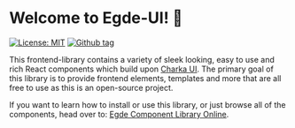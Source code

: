 # Welcome to Egde-UI! 👋

[![License: MIT](https://img.shields.io/badge/License-MIT-green.svg)](https://github.com/EgdeConsulting/egde-components/blob/main/LICENSE)
[![Github tag](https://img.shields.io/github/v/tag/EgdeConsulting/egde-components?color=green&label=latest%20tag)](https://github.com/EgdeConsulting/egde-components/tags)

This frontend-library contains a variety of sleek looking, easy to use and rich React components which
build upon [Charka UI](https://storybook.chakra-ui.com/?path=/story/components-data-display-badge--basic).
The primary goal of this library is to provide frontend elements, templates and more that are all free
to use as this is an open-source project.

If you want to learn how to install or use this library, or just browse all of the components, head over to: [Egde Component Library Online](https://egdeconsulting.github.io/egde-components).
